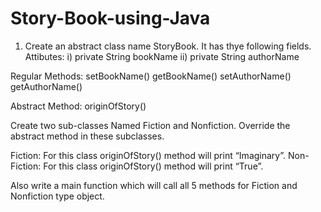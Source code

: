 # Story-Book-using-Java

1.	Create an abstract class name StoryBook. It has thye following fields.
Attibutes:  i) private String bookName
	     ii) private String authorName

Regular Methods:
setBookName()
getBookName()
setAuthorName()
getAuthorName()

Abstract Method:
originOfStory()

Create two sub-classes Named Fiction and Nonfiction. Override the abstract method in these subclasses.

Fiction:
For this class originOfStory() method will print “Imaginary”.
Non-Fiction:
For this class originOfStory() method will print “True”.

Also write a main function which will call all 5 methods for Fiction and Nonfiction type object.
